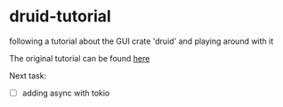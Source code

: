 # druid-tutorial
following a tutorial about the GUI crate 'druid' and playing around with it

The original tutorial can be found [here](https://github.com/futurepaul/druid-todo-tutorial)

Next task:

- [ ] adding async with tokio
